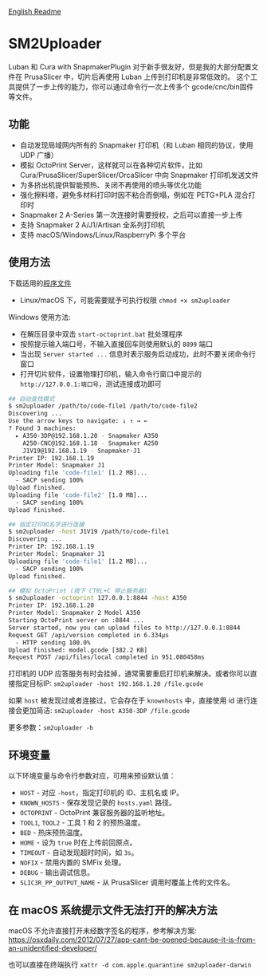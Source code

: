 [English Readme](README.md)

# SM2Uploader
Luban 和 Cura with SnapmakerPlugin 对于新手很友好，但是我的大部分配置文件在 PrusaSlicer 中，切片后再使用 Luban 上传到打印机是非常低效的。
这个工具提供了一步上传的能力，你可以通过命令行一次上传多个 gcode/cnc/bin固件 等文件。

## 功能
- 自动发现局域网内所有的 Snapmaker 打印机（和 Luban 相同的协议，使用 UDP 广播）
- 模拟 OctoPrint Server，这样就可以在各种切片软件，比如 Cura/PrusaSlicer/SuperSlicer/OrcaSlicer 中向 Snapmaker 打印机发送文件
- 为多挤出机提供智能预热、关闭不再使用的喷头等优化功能
- 强化擦料塔，避免多材料打印时因不粘合而倒塌，例如在 PETG+PLA 混合打印时
- Snapmaker 2 A-Series 第一次连接时需要授权，之后可以直接一步上传
- 支持 Snapmaker 2 A/J1/Artisan 全系列打印机
- 支持 macOS/Windows/Linux/RaspberryPi 多个平台

## 使用方法
下载适用的[程序文件](https://github.com/macdylan/sm2uploader/releases)
  - Linux/macOS 下，可能需要赋予可执行权限 `chmod +x sm2uploader`

Windows 使用方法:
  - 在解压目录中双击 `start-octoprint.bat` 批处理程序
  - 按照提示输入端口号，不输入直接回车则使用默认的 `8899` 端口
  - 当出现 `Server started ...` 信息时表示服务启动成功，此时不要关闭命令行窗口
  - 打开切片软件，设置物理打印机，输入命令行窗口中提示的 `http://127.0.0.1:端口号`，测试连接成功即可

```bash
## 自动查找模式
$ sm2uploader /path/to/code-file1 /path/to/code-file2
Discovering ...
Use the arrow keys to navigate: ↓ ↑ → ←
? Found 3 machines:
  ▸ A350-3DP@192.168.1.20 - Snapmaker A350
    A250-CNC@192.168.1.18 - Snapmaker A250
    J1V19@192.168.1.19 - Snapmaker-J1
Printer IP: 192.168.1.19
Printer Model: Snapmaker J1
Uploading file 'code-file1' [1.2 MB]...
  - SACP sending 100%
Upload finished.
Uploading file 'code-file2' [1.0 MB]...
  - SACP sending 100%
Upload finished.

## 指定打印机名字进行连接
$ sm2uploader -host J1V19 /path/to/code-file1
Discovering ...
Printer IP: 192.168.1.19
Printer Model: Snapmaker J1
Uploading file 'code-file1' [1.2 MB]...
  - SACP sending 100%
Upload finished.

## 模拟 OctoPrint (按下 CTRL+C 停止服务器)
$ sm2uploader -octoprint 127.0.0.1:8844 -host A350
Printer IP: 192.168.1.20
Printer Model: Snapmaker 2 Model A350
Starting OctoPrint server on :8844 ...
Server started, now you can upload files to http://127.0.0.1:8844
Request GET /api/version completed in 6.334µs
  - HTTP sending 100.0%
Upload finished: model.gcode [382.2 KB]
Request POST /api/files/local completed in 951.080458ms
```

打印机的 UDP 应答服务有时会挂掉，通常需要重启打印机来解决。或者你可以直接指定目标IP: `sm2uploader -host 192.168.1.20 /file.gcode`

如果 `host` 被发现过或者连接过，它会存在于 `knownhosts` 中，直接使用 id 进行连接会更加简洁: `sm2uploader -host A350-3DP /file.gcode`

更多参数：`sm2uploader -h`

## 环境变量

以下环境变量与命令行参数对应，可用来预设默认值：

- `HOST` - 对应 `-host`，指定打印机的 ID、主机名或 IP。
- `KNOWN_HOSTS` - 保存发现记录的 `hosts.yaml` 路径。
- `OCTOPRINT` - OctoPrint 兼容服务器的监听地址。
- `TOOL1`, `TOOL2` - 工具 1 和 2 的预热温度。
- `BED` - 热床预热温度。
- `HOME` - 设为 `true` 时在上传前回原点。
- `TIMEOUT` - 自动发现超时时间，如 `3s`。
- `NOFIX` - 禁用内置的 SMFix 处理。
- `DEBUG` - 输出调试信息。
- `SLIC3R_PP_OUTPUT_NAME` - 从 PrusaSlicer 调用时覆盖上传的文件名。

## 在 macOS 系统提示文件无法打开的解决方法
macOS 不允许直接打开未经数字签名的程序，参考解决方案: https://osxdaily.com/2012/07/27/app-cant-be-opened-because-it-is-from-an-unidentified-developer/

也可以直接在终端执行 `xattr -d com.apple.quarantine sm2uploader-darwin`
